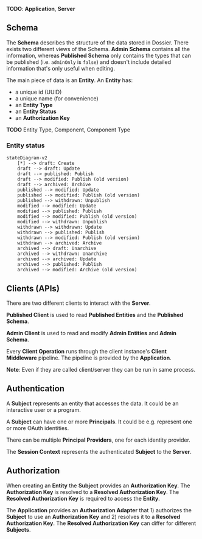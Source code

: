 **TODO**: **Application**, **Server**

## Schema

The **Schema** describes the structure of the data stored in Dossier. There exists two different views of the Schema. **Admin Schema** contains all the information, whereas **Published Schema** only contains the types that can be published (i.e. `adminOnly` is `false`) and doesn't include detailed information that's only useful when editing.

The main piece of data is an **Entity**. An **Entity** has:

- a unique id (UUID)
- a unique name (for convenience)
- an **Entity Type**
- an **Entity Status**
- an **Authorization Key**

**TODO** Entity Type, Component, Component Type

### Entity status

```mermaid
stateDiagram-v2
    [*] --> draft: Create
    draft --> draft: Update
    draft --> published: Publish
    draft --> modified: Publish (old version)
    draft --> archived: Archive
    published --> modified: Update
    published --> modified: Publish (old version)
    published --> withdrawn: Unpublish
    modified --> modified: Update
    modified --> published: Publish
    modified --> modified: Publish (old version)
    modified --> withdrawn: Unpublish
    withdrawn --> withdrawn: Update
    withdrawn --> published: Publish
    withdrawn --> modified: Publish (old version)
    withdrawn --> archived: Archive
    archived --> draft: Unarchive
    archived --> withdrawn: Unarchive
    archived --> archived: Update
    archived --> published: Publish
    archived --> modified: Archive (old version)

```

## Clients (APIs)

There are two different clients to interact with the **Server**.

**Published Client** is used to read **Published Entities** and the **Published Schema**.

**Admin Client** is used to read and modify **Admin Entities** and **Admin Schema**.

Every **Client Operation** runs through the client instance's **Client Middleware** pipeline. The pipeline is provided by the **Application**.

**Note**: Even if they are called client/server they can be run in same process.

## Authentication

A **Subject** represents an entity that accesses the data. It could be an interactive user or a program.

A **Subject** can have one or more **Principals**. It could be e.g. represent one or more OAuth identities.

There can be multiple **Principal Providers**, one for each identity provider.

The **Session Context** represents the authenticated **Subject** to the **Server**.

## Authorization

When creating an **Entity** the **Subject** provides an **Authorization Key**. The **Authorization Key** is resolved to a **Resolved Authorization Key**. The **Resolved Authorization Key** is required to access the **Entity**.

The **Application** provides an **Authorization Adapter** that 1) authorizes the **Subject** to use an **Authorization Key** and 2) resolves it to a **Resolved Authorization Key**. The **Resolved Authorization Key** can differ for different **Subjects**.
